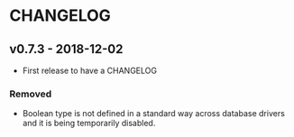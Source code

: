 # CHANGELOG

## v0.7.3 - 2018-12-02
- First release to have a CHANGELOG

### Removed
- Boolean type is not defined in a standard way across database drivers and it is being temporarily disabled.
